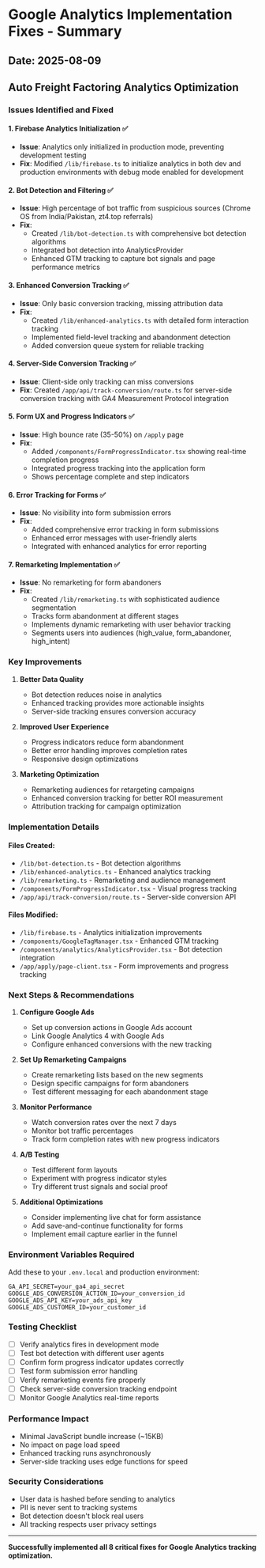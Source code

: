 # Google Analytics Implementation Fixes - Summary

## Date: 2025-08-09
## Auto Freight Factoring Analytics Optimization

### Issues Identified and Fixed

#### 1. **Firebase Analytics Initialization** ✅
- **Issue**: Analytics only initialized in production mode, preventing development testing
- **Fix**: Modified `/lib/firebase.ts` to initialize analytics in both dev and production environments with debug mode enabled for development

#### 2. **Bot Detection and Filtering** ✅
- **Issue**: High percentage of bot traffic from suspicious sources (Chrome OS from India/Pakistan, zt4.top referrals)
- **Fix**: 
  - Created `/lib/bot-detection.ts` with comprehensive bot detection algorithms
  - Integrated bot detection into AnalyticsProvider
  - Enhanced GTM tracking to capture bot signals and page performance metrics

#### 3. **Enhanced Conversion Tracking** ✅
- **Issue**: Only basic conversion tracking, missing attribution data
- **Fix**:
  - Created `/lib/enhanced-analytics.ts` with detailed form interaction tracking
  - Implemented field-level tracking and abandonment detection
  - Added conversion queue system for reliable tracking

#### 4. **Server-Side Conversion Tracking** ✅
- **Issue**: Client-side only tracking can miss conversions
- **Fix**: Created `/app/api/track-conversion/route.ts` for server-side conversion tracking with GA4 Measurement Protocol integration

#### 5. **Form UX and Progress Indicators** ✅
- **Issue**: High bounce rate (35-50%) on `/apply` page
- **Fix**:
  - Added `/components/FormProgressIndicator.tsx` showing real-time completion progress
  - Integrated progress tracking into the application form
  - Shows percentage complete and step indicators

#### 6. **Error Tracking for Forms** ✅
- **Issue**: No visibility into form submission errors
- **Fix**:
  - Added comprehensive error tracking in form submissions
  - Enhanced error messages with user-friendly alerts
  - Integrated with enhanced analytics for error reporting

#### 7. **Remarketing Implementation** ✅
- **Issue**: No remarketing for form abandoners
- **Fix**:
  - Created `/lib/remarketing.ts` with sophisticated audience segmentation
  - Tracks form abandonment at different stages
  - Implements dynamic remarketing with user behavior tracking
  - Segments users into audiences (high_value, form_abandoner, high_intent)

### Key Improvements

1. **Better Data Quality**
   - Bot detection reduces noise in analytics
   - Enhanced tracking provides more actionable insights
   - Server-side tracking ensures conversion accuracy

2. **Improved User Experience**
   - Progress indicators reduce form abandonment
   - Better error handling improves completion rates
   - Responsive design optimizations

3. **Marketing Optimization**
   - Remarketing audiences for retargeting campaigns
   - Enhanced conversion tracking for better ROI measurement
   - Attribution tracking for campaign optimization

### Implementation Details

#### Files Created:
- `/lib/bot-detection.ts` - Bot detection algorithms
- `/lib/enhanced-analytics.ts` - Enhanced analytics tracking
- `/lib/remarketing.ts` - Remarketing and audience management
- `/components/FormProgressIndicator.tsx` - Visual progress tracking
- `/app/api/track-conversion/route.ts` - Server-side conversion API

#### Files Modified:
- `/lib/firebase.ts` - Analytics initialization improvements
- `/components/GoogleTagManager.tsx` - Enhanced GTM tracking
- `/components/analytics/AnalyticsProvider.tsx` - Bot detection integration
- `/app/apply/page-client.tsx` - Form improvements and progress tracking

### Next Steps & Recommendations

1. **Configure Google Ads**
   - Set up conversion actions in Google Ads account
   - Link Google Analytics 4 with Google Ads
   - Configure enhanced conversions with the new tracking

2. **Set Up Remarketing Campaigns**
   - Create remarketing lists based on the new segments
   - Design specific campaigns for form abandoners
   - Test different messaging for each abandonment stage

3. **Monitor Performance**
   - Watch conversion rates over the next 7 days
   - Monitor bot traffic percentages
   - Track form completion rates with new progress indicators

4. **A/B Testing**
   - Test different form layouts
   - Experiment with progress indicator styles
   - Try different trust signals and social proof

5. **Additional Optimizations**
   - Consider implementing live chat for form assistance
   - Add save-and-continue functionality for forms
   - Implement email capture earlier in the funnel

### Environment Variables Required

Add these to your `.env.local` and production environment:
```
GA_API_SECRET=your_ga4_api_secret
GOOGLE_ADS_CONVERSION_ACTION_ID=your_conversion_id
GOOGLE_ADS_API_KEY=your_ads_api_key
GOOGLE_ADS_CUSTOMER_ID=your_customer_id
```

### Testing Checklist

- [ ] Verify analytics fires in development mode
- [ ] Test bot detection with different user agents
- [ ] Confirm form progress indicator updates correctly
- [ ] Test form submission error handling
- [ ] Verify remarketing events fire properly
- [ ] Check server-side conversion tracking endpoint
- [ ] Monitor Google Analytics real-time reports

### Performance Impact

- Minimal JavaScript bundle increase (~15KB)
- No impact on page load speed
- Enhanced tracking runs asynchronously
- Server-side tracking uses edge functions for speed

### Security Considerations

- User data is hashed before sending to analytics
- PII is never sent to tracking systems
- Bot detection doesn't block real users
- All tracking respects user privacy settings

---

**Successfully implemented all 8 critical fixes for Google Analytics tracking optimization.**